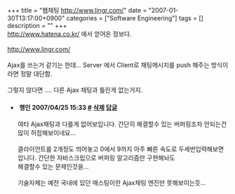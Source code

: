 +++
title = "웹채팅 http://www.lingr.com/"
date = "2007-01-30T13:17:00+0900"
categories = ["Software Engineering"]
tags = []
description = ""
+++
<span class="copyright_entry" style="display:block;" title="웹채팅 http://www.lingr.com/ @@**@@http://shed.egloos.com/1500127"></span>http://www.hatena.co.kr/ 에서 얻어온 정보다.
<br>
<br>http://www.lingr.com/ 
<br>
<br>Ajax를 쓰는거 같기는 한데... Server 에서 Client로 채팅메시지를 push 해주는 방식이라면 정말 대단함.
<br>
<br>그렇지 않다면 .... 다른 Ajax 채팅과 틀린게 없는거지. 
<!--
       <rdf:RDF xmlns:rdf="http://www.w3.org/1999/02/22-rdf-syntax-ns#"
		    xmlns:dc="http://purl.org/dc/elements/1.1/"
		    xmlns:trackback="http://madskills.com/public/xml/rss/module/trackback/">
       <rdf:Description
	        rdf:about="http://shed.egloos.com/1500127"
	        dc:identifier="http://shed.egloos.com/1500127"
	        dc:title="웹채팅 http://www.lingr.com/ "
	        trackback:ping="http://shed.egloos.com/tb/1500127"/>
       </rdf:RDF>
       -->

<ul><li class="comment_item"> <h4 class="comment_writer_info"> <span class="comment_gravatar"><img src="http://md.egloos.com/img/eg/profile_anonymous.jpg" alt=""></span> <span class="comment_writer">행인</span> <span class="comment_datetime" title="2007/04/25 15:33">2007/04/25 15:33</span> <span class="comment_link"><a name="5999101" href="http://shed.egloos.com/1500127#5999101" title="#">#</a> </span> <span class="comment_admin"> <a href="#" onclick="delComment_view('a0003782','1500127','5999101','','','0'); return false;">삭제</a> <a href="javascript:;" onclick="replyComment('replyform1500127','1500127','5999101',5,'','http://', '', 'http://shed.egloos.com/1500127#cmt','','0'); return false;" title="답글">답글</a> </span> <span class="comment_security"></span> </h4>
 <div id="comment_5999101">
  여타 Ajax채팅과 다를게 없어보입니다. 간단히 해결할수 있는 버퍼링조차 안되는건 많이 허접해보이네요...
  <br>
  <br>클라이언트를 2개정도 띄어놓고 0에서 9까지 아주 빠른 속도로 두세번입력해보면 압니다. 간단한 자바스크립으로 버퍼링 알고리즘만 구현해놔도
  <br>해결할수 있는 문제인것을...
  <br>
  <br>기술자체는 예전 국내에 있던 매스팅이란 Ajax채팅 엔진만 못해보이는듯...
 </div> 
 <div id="reply1500127_5999101" class="comment_write reply_write" style="display:none;"></div> </li></ul>